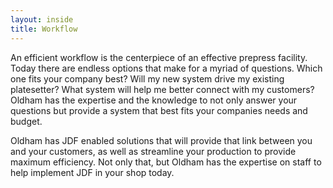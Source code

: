 ```yaml
---
layout: inside
title: Workflow
---
```

An efficient workflow is the centerpiece of an effective prepress facility. Today there are endless options that make for a myriad of questions. Which one fits your company best? Will my new system drive my existing platesetter? What system will help me better connect with my customers? Oldham has the expertise and the knowledge to not only answer your questions but provide a system that best fits your companies needs and budget.


Oldham has JDF enabled solutions that will provide that link between you and your customers, as well as streamline your production to provide maximum efficiency. Not only that, but Oldham has the expertise on staff to help implement JDF in your shop today.
